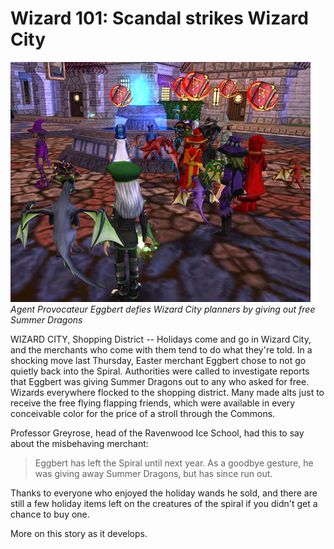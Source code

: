 # Wizard 101: Scandal strikes Wizard City

![w101shockingnews](../uploads/2009/05/w101shockingnews.jpg "w101shockingnews")  
*Agent Provocateur Eggbert defies Wizard City planners by giving out free Summer Dragons*

WIZARD CITY, Shopping District -- Holidays come and go in Wizard City, and the merchants who come with them tend to do what they're told. In a shocking move last Thursday, Easter merchant Eggbert chose to not go quietly back into the Spiral. Authorities were called to investigate reports that Eggbert was giving Summer Dragons out to any who asked for free. Wizards everywhere flocked to the shopping district. Many made alts just to receive the free flying flapping friends, which were available in every conceivable color for the price of a stroll through the Commons.

Professor Greyrose, head of the Ravenwood Ice School, had this to say about the misbehaving merchant: 

> Eggbert has left the Spiral until next year. As a goodbye gesture, he was giving away Summer Dragons, but has since run out. 

Thanks to everyone who enjoyed the holiday wands he sold, and there are still a few holiday items left on the creatures of the spiral if you didn't get a chance to buy one. 


More on this story as it develops.


